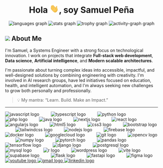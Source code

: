 <h1 align="center">Hola <img src="https://raw.githubusercontent.com/ABSphreak/ABSphreak/master/gifs/Hi.gif" width="30px">, soy Samuel Peña</h1>

<!----------------------->
<div align="center">
  <img src="https://github-readme-stats.vercel.app/api/top-langs?username=Nasor2&locale=en&hide_title=false&layout=compact&card_width=320&langs_count=10&theme=gruvbox&hide_border=true" height="170" alt="languages graph"  />
  <img src="https://github-readme-stats.vercel.app/api?username=Nasor2&hide_title=false&hide_rank=false&show_icons=true&include_all_commits=true&count_private=true&disable_animations=false&theme=gruvbox&locale=en&hide_border=true" height="170" alt="stats graph"  />
  <img src="https://github-profile-trophy.vercel.app?username=Nasor2&theme=onedark&no-bg=true&no-frame=true" height="150" alt="trophy graph"  />
  <img src="https://github-readme-activity-graph.vercel.app/graph?username=Nasor2&theme=gruvbox&area=true&hide_border=true&hide_title=false" height="300" alt="activity-graph graph"  />
</div>

## <picture><img src="https://github.com/7oSkaaa/7oSkaaa/blob/main/Images/about_me.gif?raw=true" width="30px"></picture> About Me

I'm Samuel, a Systems Engineer with a strong focus on technological innovation. I work on projects that integrate **Full-stack web development**, **Data science**, **Artificial intelligence**, and **Modern scalable architectures**.

I'm passionate about turning complex ideas into accessible, impactful, and well-designed solutions by combining engineering with creativity. I'm involved in AI research groups, have led initiatives focused on education, health, and intelligent automation, and I'm always seeking new challenges to grow both personally and professionally.

> 💡 My mantra: “Learn. Build. Make an Impact.”

---
<!----------------------->

<div align="left">
  <img src="https://skillicons.dev/icons?i=js" height="57" alt="javascript logo"  />
  <img width="30" />
  <img src="https://skillicons.dev/icons?i=ts" height="57" alt="typescript logo"  />
  <img width="30" />
  <img src="https://skillicons.dev/icons?i=py" height="57" alt="python logo"  />
  <img width="30" />
  <img src="https://skillicons.dev/icons?i=php" height="57" alt="php logo"  />
  <img width="30" />
  <img src="https://skillicons.dev/icons?i=java" height="57" alt="java logo"  />
  <img width="30" />
  <img src="https://skillicons.dev/icons?i=nextjs" height="57" alt="nextjs logo"  />
  <img width="30" />
  <img src="https://skillicons.dev/icons?i=react" height="57" alt="react logo"  />
  <img width="30" />
  <img src="https://skillicons.dev/icons?i=angular" height="57" alt="angularjs logo"  />
  <img width="30" />
  <img src="https://skillicons.dev/icons?i=html" height="57" alt="html5 logo"  />
  <img width="30" />
  <img src="https://skillicons.dev/icons?i=css" height="57" alt="css3 logo"  />
  <img width="30" />
  <img src="https://skillicons.dev/icons?i=bootstrap" height="57" alt="bootstrap logo"  />
  <img width="30" />
  <img src="https://skillicons.dev/icons?i=tailwind" height="57" alt="tailwindcss logo"  />
  <img width="30" />
  <img src="https://skillicons.dev/icons?i=nodejs" height="57" alt="nodejs logo"  />
  <img width="30" />
  <img src="https://skillicons.dev/icons?i=firebase" height="57" alt="firebase logo"  />
  <img width="30" />
  <img src="https://skillicons.dev/icons?i=docker" height="57" alt="docker logo"  />
  <img width="30" />
  <img src="https://skillicons.dev/icons?i=gcp" height="57" alt="googlecloud logo"  />
  <img width="30" />
  <img src="https://skillicons.dev/icons?i=git" height="57" alt="git logo"  />
  <img width="30" />
  <img src="https://cdn.jsdelivr.net/gh/devicons/devicon/icons/opencv/opencv-original.svg" height="57" alt="opencv logo"  />
  <img width="30" />
  <img src="https://cdn.jsdelivr.net/gh/devicons/devicon/icons/numpy/numpy-original.svg" height="57" alt="numpy logo"  />
  <img width="30" />
  <img src="https://skillicons.dev/icons?i=pytorch" height="57" alt="pytorch logo"  />
  <img width="30" />
  <img src="https://cdn.jsdelivr.net/gh/devicons/devicon/icons/pandas/pandas-original.svg" height="57" alt="pandas logo"  />
  <img width="30" />
  <img src="https://skillicons.dev/icons?i=tensorflow" height="57" alt="tensorflow logo"  />
  <img width="30" />
  <img src="https://skillicons.dev/icons?i=django" height="57" alt="django logo"  />
  <img width="30" />
  <img src="https://skillicons.dev/icons?i=postgres" height="57" alt="postgresql logo"  />
  <img width="30" />
  <img src="https://skillicons.dev/icons?i=mysql" height="57" alt="mysql logo"  />
  <img width="30" />
  <img src="https://skillicons.dev/icons?i=r" height="57" alt="r logo"  />
  <img width="30" />
  <img src="https://skillicons.dev/icons?i=wordpress" height="57" alt="wordpress logo"  />
  <img width="30" />
  <img src="https://skillicons.dev/icons?i=vite" height="57" alt="vite logo"  />
  <img width="30" />
  <img src="https://skillicons.dev/icons?i=supabase" height="57" alt="supabase logo"  />
  <img width="30" />
  <img src="https://skillicons.dev/icons?i=flask" height="57" alt="flask logo"  />
  <img width="30" />
  <img src="https://skillicons.dev/icons?i=fastapi" height="57" alt="fastapi logo"  />
  <img width="30" />
  <img src="https://skillicons.dev/icons?i=figma" height="57" alt="figma logo"  />
</div>


<!----------------------->

<div align="left">
  <a href="https://www.youtube.com/@samuelpro2345" target="_blank">
    <img src="https://img.shields.io/static/v1?message=Youtube&logo=youtube&label=&color=FF0000&logoColor=white&labelColor=&style=for-the-badge" height="35" alt="youtube logo" />
  </a>
  <a href="mailto:penaortegasamuel@gmail.com" target="_blank">
    <img src="https://img.shields.io/static/v1?message=Gmail&logo=gmail&label=&color=D14836&logoColor=white&labelColor=&style=for-the-badge" height="35" alt="gmail logo" />
  </a>
  <a href="https://www.linkedin.com/in/samuel-nissi" target="_blank">
    <img src="https://img.shields.io/static/v1?message=LinkedIn&logo=linkedin&label=&color=0077B5&logoColor=white&labelColor=&style=for-the-badge" height="35" alt="linkedin logo" />
  </a>
</div>

<!----------------------->
